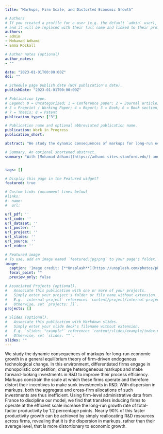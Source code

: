 ```yaml
---
title: "Markups, Firm Scale, and Distorted Economic Growth"

# Authors
# If you created a profile for a user (e.g. the default `admin` user), write the username (folder name) here
# and it will be replaced with their full name and linked to their profile.
authors:
- admin
- Mohamad Adhami
- Emma Rockall

# Author notes (optional)
author_notes:
- ""

date: "2023-01-01T00:00:00Z"
doi: ""

# Schedule page publish date (NOT publication's date).
publishDate: "2023-01-01T00:00:00Z"

# Publication type.
# Legend: 0 = Uncategorized; 1 = Conference paper; 2 = Journal article;
# 3 = Preprint / Working Paper; 4 = Report; 5 = Book; 6 = Book section;
# 7 = Thesis; 8 = Patent
publication_types: ["3"]

# Publication name and optional abbreviated publication name.
publication: Work in Progress
publication_short:

abstract: "We study the dynamic consequences of markups for long-run economic growth in a general equilibrium theory of firm-driven endogenous technological change. In this environment, differentiated firms engage in monopolistic competition, charge heterogeneous markups and make forward-looking investments in R&D to improve their process efficiency. Markups constrain the scale at which these firms operate and therefore distort their incentives to make sunk investments in R&D. With dispersion in markups, both the aggregate and cross-firm allocations of such investments are thus inefficient. Using firm-level administrative data from France to discipline our model, we find that transfers inducing firms to operate at the efficient scale increase the long-run growth rate of total-factor productivity by 1.2 percentage points. Nearly 90% of this faster productivity growth can be achieved by simply reallocating R&D resources across firms, revealing that it is the dispersion in markups, rather than their average level, that is more distortionary to economic growth."

# Summary. An optional shortened abstract.
summary: "With [Mohamad Adhami](https://adhami.sites.stanford.edu/) and Emma Rockall \n\n We study the dynamic consequences of markups for long-run economic growth in a general equilibrium theory of firm-driven endogenous technological change. In this environment, differentiated firms engage in monopolistic competition, charge heterogeneous markups and make forward-looking investments in R&D to improve their process efficiency. Markups constrain the scale at which these firms operate and therefore distort their incentives to make sunk investments in R&D. With dispersion in markups, both the aggregate and cross-firm allocations of such investments are thus inefficient. Using firm-level administrative data from France to discipline our model, we find that transfers inducing firms to operate at the efficient scale increase the long-run growth rate of total-factor productivity by 1.2 percentage points. Nearly 90% of this faster productivity growth can be achieved by simply reallocating R&D resources across firms, revealing that it is the dispersion in markups, rather than their average level, that is more distortionary to economic growth."


tags: []

# Display this page in the Featured widget?
featured: true

# Custom links (uncomment lines below)
#links:
#- name:
#  url:

url_pdf: ''
url_code: ''
url_dataset: ''
url_poster: ''
url_project: ''
url_slides: ''
url_source: ''
url_video: ''

# Featured image
# To use, add an image named `featured.jpg/png` to your page's folder.
image:
  caption: 'Image credit: [**Unsplash**](https://unsplash.com/photos/pLCdAaMFLTE)'
  focal_point: ""
  preview_only: false

# Associated Projects (optional).
#   Associate this publication with one or more of your projects.
#   Simply enter your project's folder or file name without extension.
#   E.g. `internal-project` references `content/project/internal-project/index.md`.
#   Otherwise, set `projects: []`.
projects: []

# Slides (optional).
#   Associate this publication with Markdown slides.
#   Simply enter your slide deck's filename without extension.
#   E.g. `slides: "example"` references `content/slides/example/index.md`.
#   Otherwise, set `slides: ""`.
slides: ""
---
```


We study the dynamic consequences of markups for long-run economic growth in a general equilibrium theory of firm-driven endogenous technological change. In this environment, differentiated firms engage in monopolistic competition, charge heterogeneous markups and make forward-looking investments in R&D to improve their process efficiency. Markups constrain the scale at which these firms operate and therefore distort their incentives to make sunk investments in R&D. With dispersion in markups, both the aggregate and cross-firm allocations of such investments are thus inefficient. Using firm-level administrative data from France to discipline our model, we find that transfers inducing firms to operate at the efficient scale increase the long-run growth rate of total-factor productivity by 1.2 percentage points. Nearly 90% of this faster productivity growth can be achieved by simply reallocating R&D resources across firms, revealing that it is the dispersion in markups, rather than their average level, that is more distortionary to economic growth.
